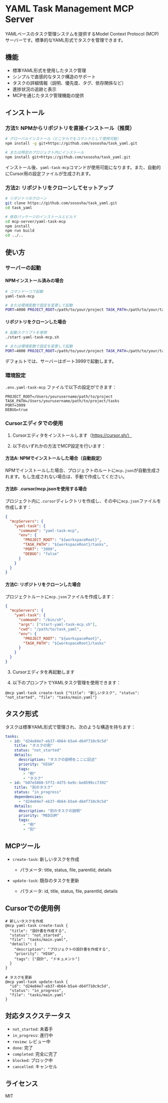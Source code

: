 # YAML Task Management MCP Server

YAMLベースのタスク管理システムを提供するModel Context Protocol (MCP) サーバーです。標準的なYAML形式でタスクを管理できます。

## 機能

- 標準YAML形式を使用したタスク管理
- シンプルで直感的なタスク構造のサポート
- タスクの詳細情報（説明、優先度、タグ、依存関係など）
- 進捗状況の追跡と表示
- MCPを通じたタスク管理機能の提供

## インストール

### 方法1: NPMからリポジトリを直接インストール（推奨）

```bash
# グローバルインストール（どこからでもコマンドとして使用可能）
npm install -g git+https://github.com/sososha/task_yaml.git

# または特定のプロジェクト内にインストール
npm install git+https://github.com/sososha/task_yaml.git
```

インストール後、`yaml-task-mcp`コマンドが使用可能になります。また、自動的にCursor用の設定ファイルが生成されます。

### 方法2: リポジトリをクローンしてセットアップ

```bash
# リポジトリのクローン
git clone https://github.com/sososha/task_yaml.git
cd task_yaml

# 依存パッケージのインストールとビルド
cd mcp-server/yaml-task-mcp
npm install
npm run build
cd ../..
```

## 使い方

### サーバーの起動

#### NPMインストール済みの場合

```bash
# コマンド一つで起動
yaml-task-mcp

# または環境変数で設定を変更して起動
PORT=4000 PROJECT_ROOT=/path/to/your/project TASK_PATH=/path/to/your/tasks yaml-task-mcp
```

#### リポジトリをクローンした場合

```bash
# 起動スクリプトを使用
./start-yaml-task-mcp.sh

# または環境変数で設定を変更して起動
PORT=4000 PROJECT_ROOT=/path/to/your/project TASK_PATH=/path/to/your/tasks ./start-yaml-task-mcp.sh
```

デフォルトでは、サーバーはポート3999で起動します。

### 環境設定

`.env.yaml-task-mcp` ファイルで以下の設定ができます：

```
PROJECT_ROOT=/Users/yourusername/path/to/project
TASK_PATH=/Users/yourusername/path/to/project/tasks
PORT=3999
DEBUG=true
```

### Cursorエディタでの使用

1. Cursorエディタをインストールします（https://cursor.sh/）

2. 以下のいずれかの方法でMCP設定を行います：

#### 方法A: NPMでインストールした場合（自動設定）

NPMでインストールした場合、プロジェクトのルートに`mcp.json`が自動生成されます。もし生成されない場合は、手動で作成してください。

#### 方法B: .cursor/mcp.jsonを使用する場合

プロジェクト内に`.cursor`ディレクトリを作成し、その中に`mcp.json`ファイルを作成します：

```json
{
  "mcpServers": {
    "yaml-task": {
      "command": "yaml-task-mcp",
      "env": {
        "PROJECT_ROOT": "${workspaceRoot}",
        "TASK_PATH": "${workspaceRoot}/tasks",
        "PORT": "3999",
        "DEBUG": "false"
      }
    }
  }
}
```

#### 方法C: リポジトリをクローンした場合

プロジェクトルートに`mcp.json`ファイルを作成します：

```json
{
  "mcpServers": {
    "yaml-task": {
      "command": "/bin/sh",
      "args": ["start-yaml-task-mcp.sh"],
      "cwd": "/path/to/task_yaml",
      "env": {
        "PROJECT_ROOT": "${workspaceRoot}",
        "TASK_PATH": "${workspaceRoot}/tasks"
      }
    }
  }
}
```

3. Cursorエディタを再起動します

4. 以下のプロンプトでYAMLタスク管理を使用できます：

```
@mcp yaml-task create-task {"title": "新しいタスク", "status": "not_started", "file": "tasks/main.yaml"}
```

## タスク形式

タスクは標準YAML形式で管理され、次のような構造を持ちます：

```yaml
tasks:
  - id: "d24e84e7-eb37-4b64-b5a4-d64f710c9c5d"
    title: "タスクの例"
    status: "not_started"
    details:
      description: "タスクの説明をここに記述"
      priority: "HIGH"
      tags:
        - "例"
        - "タスク"
  - id: "b07e5860-5ff2-4d75-be9c-be8599cc7392"
    title: "別のタスク"
    status: "in_progress"
    dependencies:
      - "d24e84e7-eb37-4b64-b5a4-d64f710c9c5d"
    details:
      description: "別のタスクの説明"
      priority: "MEDIUM"
      tags:
        - "例"
        - "別"
```

## MCPツール

- `create-task`: 新しいタスクを作成
  - パラメータ: title, status, file, parentId, details
  
- `update-task`: 既存のタスクを更新
  - パラメータ: id, title, status, file, parentId, details

## Cursorでの使用例

```
# 新しいタスクを作成
@mcp yaml-task create-task {
  "title": "設計書を作成する",
  "status": "not_started",
  "file": "tasks/main.yaml",
  "details": {
    "description": "プロジェクトの設計書を作成する",
    "priority": "HIGH",
    "tags": ["設計", "ドキュメント"]
  }
}

# タスクを更新
@mcp yaml-task update-task {
  "id": "d24e84e7-eb37-4b64-b5a4-d64f710c9c5d",
  "status": "in_progress",
  "file": "tasks/main.yaml"
}
```

## 対応タスクステータス

- `not_started`: 未着手
- `in_progress`: 進行中
- `review`: レビュー中
- `done`: 完了
- `completed`: 完全に完了
- `blocked`: ブロック中
- `cancelled`: キャンセル

## ライセンス

MIT 